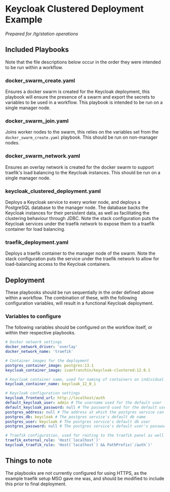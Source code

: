 # Keycloak Clustered Deployment Example

*Prepared for /tg/station operations*

## Included Playbooks

Note that the file descriptions below occur in the order they were intended to be run within a workflow.

### docker_swarm_create.yaml

Ensures a docker swarm is created for the Keycloak deployment, this playbook will ensure the presence of a swarm and export the secrets to variables to be used in a workflow. This playbook is intended to be run on a single manager node.

### docker_swarm_join.yaml

Joins worker nodes to the swarm, this relies on the variables set from the ``docker_swarm_create.yaml`` playbook. This should be run on non-manager nodes.

### docker_swarm_network.yaml

Ensures an overlay network is created for the docker swarm to support traefik's load balancing to the Keycloak instances. This should be run on a single manager node.

### keycloak_clustered_deployment.yaml

Deploys a Keycloak service to every worker node, and deploys a PostgreSQL database to the manager node. The database backs the Keycloak instances for their persistent data, as well as facilitating the clustering behaviour through JDBC. Note the stack configuration puts the Keycloak services under the traefik network to expose them to a traefik container for load balancing.

### traefik_deployment.yaml

Deploys a traefik container to the manager node of the swarm. Note the stack configuration puts the service under the traefik network to allow for load-balancing access to the Keycloak containers.

## Deployment

These playbooks should be run sequentially in the order defined above within a workflow. The combination of these, with the following configuration variables, will result in a functional Keycloak deployment.

### Variables to configure

The following variables should be configured on the workflow itself, or within their respective playbooks.

```yaml
# Docker network settings
docker_network_driver: 'overlay'
docker_network_name: 'traefik'

# Container images for the deployment
postgres_container_image: postgres:13.1
keycloak_container_image: ivanfranchin/keycloak-clustered:12.0.1

# Keycloak container name, used for naming of containers on individual hosts
keycloak_container_name: keycloak_12_0_1

# Keycloak configuration settings
keycloak_frontend_url: http://localhost/auth
default_keycloak_user: admin # The username used for the default user
default_keycloak_password: null # The password used for the default user
postgres_address: null # The address at which the postgres service can be reached
postgres_db: keycloak # The postgres service's default db name
postgres_user: keycloak # The postgres service's default db user
postgres_password: null # The postgres service's default user's password

# Traefik configuration, used for routing to the traefik panel as well as the keycloak load balancer
traefik_external_rule: 'Host(`localhost`)'
keycloak_traefik_rule: 'Host(`localhost`) && PathPrefix(`/auth`)'
```

## Things to note

The playbooks are not currently configured for using HTTPS, as the example traefik setup MSO gave me was, and should be modified to include this prior to final deployment.